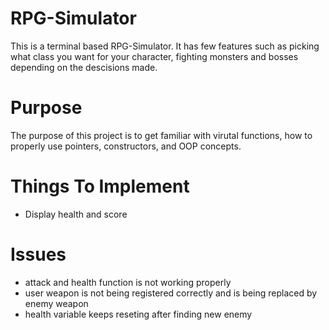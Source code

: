 # RPG-Simulator

This is a terminal based RPG-Simulator. It has few features such as picking what class you want for your character, fighting monsters and bosses depending on the descisions made. 

# Purpose

The purpose of this project is to get familiar with virutal functions, how to properly use pointers, constructors, and OOP concepts.


# Things To Implement

- Display health and score

# Issues
- attack and health function is not working properly
- user weapon is not being registered correctly and is being replaced by enemy weapon
- health variable keeps reseting after finding new enemy
